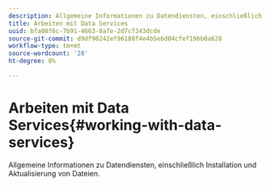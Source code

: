 ```yaml
---
description: Allgemeine Informationen zu Datendiensten, einschließlich Installation und Aktualisierung von Dateien.
title: Arbeiten mit Data Services
uuid: bfa08f6c-7b91-4663-8a7e-2d7cf343dcde
source-git-commit: d9df90242ef96188f4e4b5e6d04cfef196b0a628
workflow-type: tm+mt
source-wordcount: '28'
ht-degree: 0%

---
```



# Arbeiten mit Data Services{#working-with-data-services}

Allgemeine Informationen zu Datendiensten, einschließlich Installation und Aktualisierung von Dateien.

